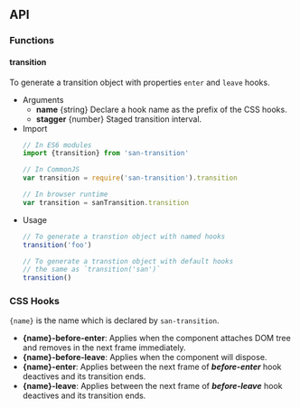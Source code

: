 ## API

### Functions

#### **transition**

To generate a transition object with properties `enter` and `leave` hooks.

- Arguments
  - **name** {string} Declare a hook name as the prefix of the CSS hooks.
  - **stagger** {number} Staged transition interval.
- Import
  ```javascript
  // In ES6 modules
  import {transition} from 'san-transition'

  // In CommonJS
  var transition = require('san-transition').transition

  // In browser runtime
  var transition = sanTransition.transition
  ```
- Usage
  ```javascript
  // To generate a transtion object with named hooks
  transition('foo')

  // To generate a transtion object with default hooks
  // the same as `transition('san')`
  transition()
  ```

### CSS Hooks

`{name}` is the name which is declared by `san-transition`.

- **{name}-before-enter**: Applies when the component attaches DOM tree and removes in the next frame immediately.
- **{name}-before-leave**: Applies when the component will dispose.
- **{name}-enter**: Applies between the next frame of ***before-enter*** hook deactives and its transition ends.
- **{name}-leave**: Applies between the next frame of ***before-leave*** hook deactives and its transition ends.

